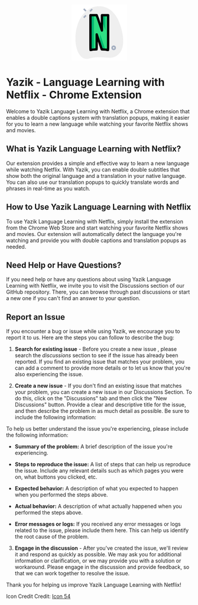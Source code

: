 <p align="center">
  <img src="netflix.png"  width="150" height="150">
</p>





# Yazik - Language Learning with Netflix - Chrome Extension

Welcome to Yazik Language Learning with Netflix, a Chrome extension that enables a double captions system with translation popups, making it easier for you to learn a new language while watching your favorite Netflix shows and movies.

## What is Yazik Language Learning with Netflix?

Our extension provides a simple and effective way to learn a new language while watching Netflix. With Yazik, you can enable double subtitles that show both the original language and a translation in your native language. You can also use our translation popups to quickly translate words and phrases in real-time as you watch.

## How to Use Yazik Language Learning with Netflix

To use Yazik Language Learning with Netflix, simply install the extension from the Chrome Web Store and start watching your favorite Netflix shows and movies. Our extension will automatically detect the language you're watching and provide you with double captions and translation popups as needed.

## Need Help or Have Questions?

If you need help or have any questions about using Yazik Language Learning with Netflix, we invite you to visit the Discussions section of our GitHub repository. There, you can browse through past discussions or start a new one if you can't find an answer to your question.

## Report an Issue

If you encounter a bug or issue while using Yazik, we encourage you to report it to us. Here are the steps you can follow to describe the bug:

1. **Search for existing issue** - Before you create a new issue , please search the *discussions* section to see if the issue has already been reported. If you find an existing issue that matches your problem, you can add a comment to provide more details or to let us know that you're also experiencing the issue.

2. **Create a new issue** - If you don't find an existing issue that matches your problem, you can create a new issue in our Discussions Section. To do this, click on the "Discussions" tab and then click the "New Discussions" button. Provide a clear and descriptive title for the issue, and then describe the problem in as much detail as possible. Be sure to include the following information:

To help us better understand the issue you're experiencing, please include the following information:

- **Summary of the problem:** 
    A brief description of the issue you're experiencing.

- **Steps to reproduce the issue:**
    A list of steps that can help us reproduce the issue. Include any relevant details such as which pages you were on, what buttons you clicked, etc.

- **Expected behavior:**
    A description of what you expected to happen when you performed the steps above.

- **Actual behavior:**
    A description of what actually happened when you performed the steps above.

- **Error messages or logs:**
    If you received any error messages or logs related to the issue, please include them here. This can help us identify the root cause of the problem.



3. **Engage in the discussion** - After you've created the issue, we'll review it and respond as quickly as possible. We may ask you for additional information or clarification, or we may provide you with a solution or workaround. Please engage in the discussion and provide feedback, so that we can work together to resolve the issue.

Thank you for helping us improve Yazik Language Learning with Netflix!

Icon Credit Credit: <a href="https://iconscout.com/contributors/icon-54">Icon 54</a>
